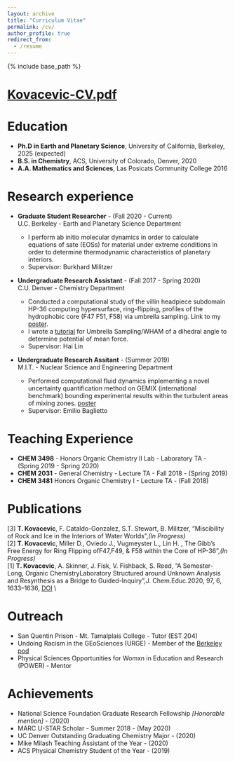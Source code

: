 ```yaml
---
layout: archive
title: "Curriculum Vitae"
permalink: /cv/
author_profile: true
redirect_from:
  - /resume
---
```


{% include base_path %}

[Kovacevic-CV.pdf](../files/Curriculum_Vitae___Kovacevic.pdf)
======

Education
======
* **Ph.D in Earth and Planetary Science**, University of California, Berkeley, 2025 (expected)
* **B.S. in Chemistry**, ACS, University of Colorado, Denver, 2020
* **A.A. Mathematics and Sciences**, Las Posicats Community College 2016

Research experience
======
* **Graduate Student Researcher** - (Fall 2020 - Current)\
U.C. Berkeley - Earth and Planetary Science Department
  * I perform ab initio molecular dynamics in order to calculate equations of sate (EOSs) for material under extreme conditions in order to determine thermodynamic characteristics of  planetary interiors.  
  * Supervisor: Burkhard Militzer

* **Undergraduate Research Assistant** - (Fall 2017 - Spring 2020)\
C.U. Denver - Chemistry Department
  * Conducted a computational study of the villin headpiece subdomain HP-36 computing hypersurface, ring-flipping, profiles of the hydrophobic core (F47 F51, F58) via umbrella sampling. Link to my [poster](../files/HP36.pdf).
  * I wrote a [tutorial](https://github.com/TanjaKovacevic/Umbrella_Sampling/) for Umbrella Sampling/WHAM of a dihedral angle to determine potential of mean force.  
  * Supervisor: Hai Lin
  
* **Undergraduate Research Assitant** - (Summer 2019)\
M.I.T. - Nuclear Science and Engineering Department
  * Performed computational fluid dynamics implementing a novel uncertainty quantification method on GEMIX (international benchmark) bounding experimental results within the turbulent areas of mixing zones. [poster](../files/UQ-Turbulence.pdf) 
  * Supervisor: Emilio Baglietto

Teaching Experience
======
* **CHEM 3498** - Honors Organic Chemistry II Lab - Laboratory TA - (Spring 2019 - Spring 2020)
* **CHEM 2031** - General Chemistry - Lecture TA - Fall 2018 - (Spring 2019)
* **CHEM 3481** Honors Organic Chemistry I - Lecture TA - (Fall 2018)

Publications
======
[3] **T. Kovacevic**, F. Cataldo-Gonzalez, S.T. Stewart, B. Militzer, ”Miscibility of Rock and Ice in the Interiors of Water Worlds”,_(In Progress)_ \
[2] **T. Kovacevic**, Miller D., Oviedo J., Vugmeyster L., Lin H. , The Gibb’s Free Energy for Ring Flipping ofF47,F49, & F58 within the Core of HP-36”,_(In Progress)_ \
[1] **T. Kovacevic**, A. Skinner, J. Fisk, V. Fishback, S. Reed, ”A Semester-Long, Organic ChemistryLaboratory Structured around Unknown Analysis and Resynthesis as a Bridge to Guided-Inquiry”,J. Chem.Educ.2020, 97, 6, 1633–1636, [DOI](https://pubs.acs.org/doi/10.1021/acs.jchemed.9b01037) \


Outreach
======
* San Quentin Prison - Mt. Tamalplais College - Tutor (EST 204)
* Undoing Racism in the GEoSciences (URGE) - Member of the [Berkeley pod](https://urgeoscience.org/pods/berkeley-2/)
* Physical Sciences Opportunities for Womxn in Education and Research (POWER) - Mentor

Achievements
======
* National Science Foundation Graduate Research Fellowship *[Honorable mention]* - (2020)
* MARC U-STAR Scholar - Summer 2018 - (May 2020)
* UC Denver Outstanding Graduating Chemistry Major - (2020)
* Mike Milash Teaching Assistant of the Year - (2020)
* ACS Physical Chemistry Student of the Year - (2019)
